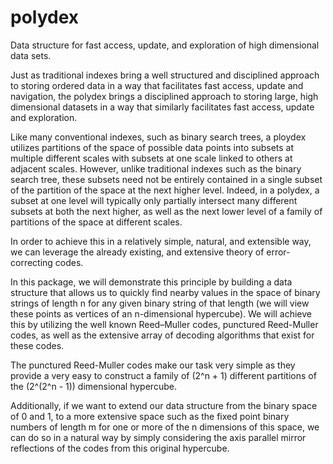 # polydex
Data structure for fast access, update, and exploration of high dimensional data sets. 

Just as traditional indexes bring a well structured and disciplined approach to storing ordered data in a way that facilitates fast access, update and navigation, the polydex brings a disciplined approach to storing large, high dimensional datasets in a way that similarly facilitates fast access, update and exploration.

Like many conventional indexes, such as binary search trees, a ploydex utilizes partitions of the space of possible data points into subsets at multiple different scales with subsets at one scale linked to others at adjacent scales. However, unlike traditional indexes such as the binary search tree, these subsets need not be entirely contained in a single subset of the partition of the space at the next higher level. Indeed, in a polydex, a subset at one level will typically only partially intersect many different subsets at both the next higher, as well as the next lower level of a family of partitions of the space at different scales.

In order to achieve this in a relatively simple, natural, and extensible way, we can leverage the already existing, and extensive theory of error-correcting codes.

In this package, we will demonstrate this principle by building a data structure that allows us to quickly find nearby values in the space of binary strings of length n for any given binary string of that length (we will view these points as vertices of an n-dimensional hypercube). We will achieve this by utilizing the well known Reed–Muller codes, punctured Reed-Muller codes, as well as the extensive array of decoding algorithms that exist for these codes.

The punctured Reed-Muller codes make our task very simple as they provide a very easy to construct a family of (2^n + 1) different partitions of the (2^(2^n - 1)) dimensional hypercube.

Additionally, if we want to extend our data structure from the binary space of 0 and 1, to a more extensive space such as the fixed point binary numbers of length m for one or more of the n dimensions of this space, we can do so in a natural way by simply considering the axis parallel mirror reflections of the codes from this original hypercube.

